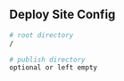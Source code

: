 

## Deploy Site Config

```bash
# root directory
/

# publish directory
optional or left empty
```


